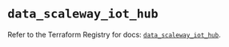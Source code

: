 # `data_scaleway_iot_hub`

Refer to the Terraform Registry for docs: [`data_scaleway_iot_hub`](https://registry.terraform.io/providers/scaleway/scaleway/2.57.0/docs/data-sources/iot_hub).
